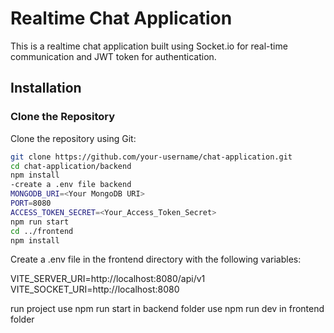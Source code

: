 # Realtime Chat Application

This is a realtime chat application built using Socket.io for real-time communication and JWT token for authentication.

## Installation

### Clone the Repository

Clone the repository using Git:

```bash
git clone https://github.com/your-username/chat-application.git
cd chat-application/backend
npm install
-create a .env file backend
MONGODB_URI=<Your MongoDB URI>
PORT=8080
ACCESS_TOKEN_SECRET=<Your_Access_Token_Secret>
npm run start
cd ../frontend
npm install
```

Create a .env file in the frontend directory with the following variables:

VITE_SERVER_URI=http://localhost:8080/api/v1
VITE_SOCKET_URI=http://localhost:8080

run project
use npm run start in backend folder
use npm run dev in frontend folder
